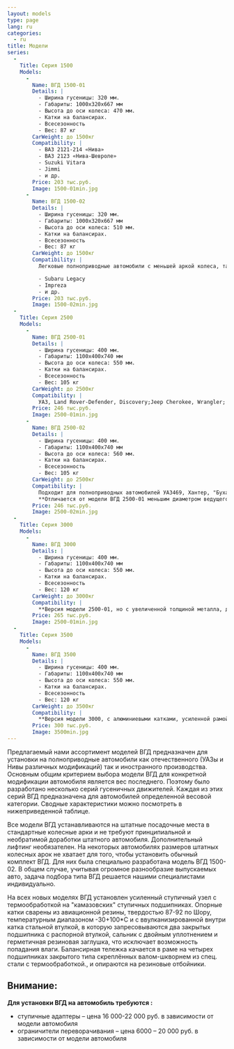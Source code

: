 ```yaml
---
layout: models
type: page
lang: ru
categories:
  - ru
title: Модели
series:
  -
    Title: Серия 1500
    Models:
      -
        Name: ВГД 1500-01
        Details: |
          - Ширина гусеницы: 320 мм.
          - Габариты: 1000х320х667 мм
          - Высота до оси колеса: 470 мм.
          - Катки на балансирах.
          - Всесезонность
          - Вес: 87 кг
        CarWeight: до 1500кг
        Compatibility: |
          - ВАЗ 2121-214 «Нива»
          - ВАЗ 2123 «Нива-Шевроле»
          - Suzuki Vitara
          - Jimmi
          - и др.
        Price: 203 тыс.руб.
        Image: 1500-01min.jpg
      -
        Name: ВГД 1500-02
        Details: |
          - Ширина гусеницы: 320 мм.
          - Габариты: 1000х320х667 мм
          - Высота до оси колеса: 510 мм.
          - Катки на балансирах.
          - Всесезонность
          - Вес: 87 кг
        CarWeight: до 1500кг
        Compatibility: |
          Легковые полноприводные автомобили с меньшей аркой колеса, такие как

          - Subaru Legacy
          - Impreza
          - и др.
        Price: 203 тыс.руб.
        Image: 1500-02min.jpg
  -
    Title: Серия 2500
    Models:
      -
        Name: ВГД 2500-01
        Details: |
          - Ширина гусеницы: 400 мм.
          - Габариты: 1100х400х740 мм
          - Высота до оси колеса: 550 мм.
          - Катки на балансирах.
          - Всесезонность
          - Вес: 105 кг
        CarWeight: до 2500кг
        Compatibility: |
          УАЗ, Land Rover-Defender, Discovery;Jeep Cherokee, Wrangler; Range Rover; Nissan Patrol; Toyota Land Cruiser, Sirf, HiLux; Mitsubishi Delica, Pajero, L200; Great Wall Hover и др.
        Price: 246 тыс.руб.
        Image: 2500-01min.jpg
      -
        Name: ВГД 2500-02
        Details: |
          - Ширина гусеницы: 400 мм.
          - Габариты: 1100х400х740 мм
          - Высота до оси колеса: 560 мм.
          - Катки на балансирах.
          - Всесезонность
          - Вес: 105 кг
        CarWeight: до 2500кг
        Compatibility: |
          Подходит для полноприводных автомобилей УАЗ469, Хантер, "Буханка" и др.
          **Отличается от модели ВГД 2500-01 меньшим диаметром ведущего зубчатого колеса, что повышает тяговые характеристики не очень мощного двигателя**
        Price: 246 тыс.руб.
        Image: 2500-02min.jpg
  -
    Title: Серия 3000
    Models:
      -
        Name: ВГД 3000
        Details: |
          - Ширина гусеницы: 400 мм.
          - Габариты: 1100х400х740 мм
          - Высота до оси колеса: 550 мм.
          - Катки на балансирах.
          - Всесезонность
          - Вес: 120 кг
        CarWeight: до 3000кг
        Compatibility: |
          **Версия модели 2500-01, но с увеличенной толщиной металла, диаметром осей и подшипников.**
        Price: 265 тыс.руб.
        Image: 2500-01min.jpg
  -
    Title: Серия 3500
    Models:
      -
        Name: ВГД 3500
        Details: |
          - Ширина гусеницы: 400 мм.
          - Габариты: 1100х400х740 мм
          - Высота до оси колеса: 550 мм.
          - Катки на балансирах.
          - Всесезонность
          - Вес: 120 кг
        CarWeight: до 3500кг
        Compatibility: |
          **Версия модели 3000, с алюминиевыми катками, усиленной рамой и усиленным ступичным узлом.**
        Price: 300 тыс.руб.
        Image: 3500min.jpg
---
```

Предлагаемый нами ассортимент моделей ВГД предназначен для установки на полноприводные автомобили как отечественного (УАЗы и Нивы различных модификаций) так и иностранного производства. Основным общим критерием выбора модели ВГД для конкретной модификации автомобиля является вес последнего. Поэтому было разработано несколько серий гусеничных движителей. Каждая из этих серий ВГД предназначена для автомобилей определенной весовой категории. Сводные характеристики можно посмотреть в нижеприведенной таблице.

Все модели ВГД устанавливаются на штатные посадочные места в стандартные колесные арки и не требуют принципиальной и необратимой доработки штатного автомобиля. Дополнительный лифтинг необязателен. На некоторых автомобилях размеров штатных колесных арок не хватает для того, чтобы установить обычный комплект ВГД. Для них была специально разработана модель ВГД 1500-02. В общем случае, учитывая огромное разнообразие выпускаемых авто, задача подбора типа ВГД решается нашими специалистами индивидуально.

На всех новых моделях ВГД установлен усиленный ступичный узел с термообработкой на "камазовских" ступичных подшипниках. Опорные катки сварены из авиационной резины, твердостью 87-92 по Шору, температурным диапазоном -30+100*С и с ввулканизированной внутри катка стальной втулкой, в которую запресовываются два закрытых подшипника с распорной втулкой, сальник с двойным уплотнением и герметичная резиновая заглушка, что исключает возможность попадания влаги. Балансирная тележка качается в раме на четырех подшипниках закрытого типа скреплённых валом-шкворнем из спец. стали с термообработкой., и опираются на резиновые отбойники.

## Внимание:

**Для установки ВГД на автомобиль требуются :**

 - ступичные адаптеры – цена 16 000-22 000 руб. в зависимости от модели автомобиля
 - ограничители переворачивания – цена 6000 – 20 000 руб. в зависимости от модели автомобиля
